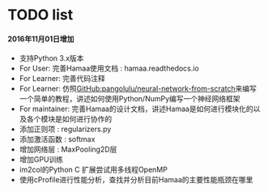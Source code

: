 # TODO list

#### 2016年11月01日增加

- 支持Python 3.x版本
- For User: 完善Hamaa使用文档 : hamaa.readthedocs.io
- For Learner: 完善代码注释
- For Learner: 仿照[GitHub:pangolulu/neural-network-from-scratch](https://github.com/pangolulu/neural-network-from-scratch)来编写一个简单的教程，讲述如何使用Python/NumPy编写一个神经网络框架
- For maintainer: 完善Hamaa的设计文档，讲述Hamaa是如何进行模块化的以及各个模块是如何进行协作的
- 添加正则项 : regularizers.py
- 添加激活函数 : softmax
- 增加网络层 : MaxPooling2D层
- 增加GPU训练
- im2col的Python C 扩展尝试用多线程OpenMP
- 使用cProfile进行性能分析，查找并分析目前Hamaa的主要性能瓶颈在哪里


